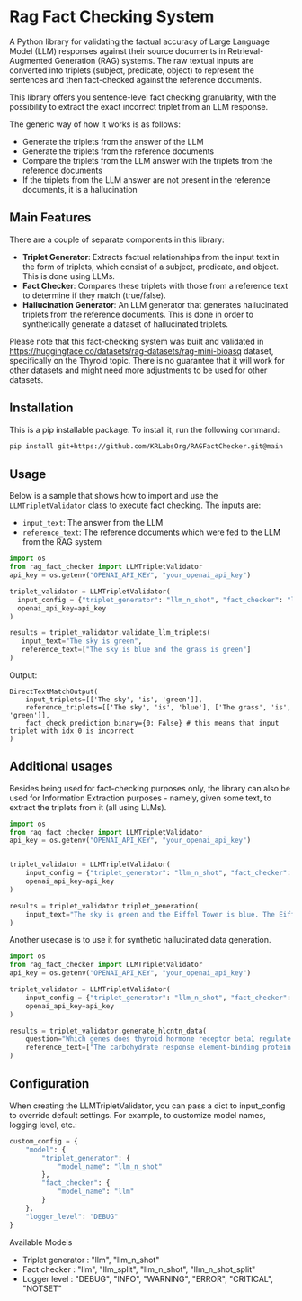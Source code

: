 # Rag Fact Checking System

A Python library for validating the factual accuracy of Large Language Model (LLM) responses against their source documents in Retrieval-Augmented Generation (RAG) systems. The raw textual inputs are converted into triplets (subject, predicate, object) to represent the sentences and then fact-checked against the reference documents.

This library offers you sentence-level fact checking granularity, with the possibility to extract the exact incorrect triplet from an LLM response.

The generic way of how it works is as follows:
- Generate the triplets from the answer of the LLM
- Generate the triplets from the reference documents
- Compare the triplets from the LLM answer with the triplets from the reference documents
- If the triplets from the LLM answer are not present in the reference documents, it is a hallucination

## Main Features

There are a couple of separate components in this library:

- **Triplet Generator**: Extracts factual relationships from the input text in the form of triplets, which consist of a subject, predicate, and object. This is done using LLMs.
- **Fact Checker**: Compares these triplets with those from a reference text to determine if they match (true/false).
- **Hallucination Generator**: An LLM generator that generates hallucinated triplets from the reference documents. This is done in order to synthetically generate a dataset of hallucinated triplets.

Please note that this fact-checking system was built and validated in https://huggingface.co/datasets/rag-datasets/rag-mini-bioasq dataset, specifically on the Thyroid topic. There is no guarantee that it will work for other datasets and might need more adjustments to be used for other datasets.

## Installation

This is a pip installable package. To install it, run the following command:

```bash
pip install git+https://github.com/KRLabsOrg/RAGFactChecker.git@main
```
	
## Usage

Below is a sample that shows how to import and use the `LLMTripletValidator` class to execute fact checking. The inputs are:
- `input_text`: The answer from the LLM
- `reference_text`: The reference documents which were fed to the LLM from the RAG system

```python
import os
from rag_fact_checker import LLMTripletValidator
api_key = os.getenv("OPENAI_API_KEY", "your_openai_api_key")

triplet_validator = LLMTripletValidator(
  input_config = {"triplet_generator": "llm_n_shot", "fact_checker": "llm_n_shot"},
  openai_api_key=api_key
)

results = triplet_validator.validate_llm_triplets(
   input_text="The sky is green", 
   reference_text=["The sky is blue and the grass is green"]
)
```

Output:
```
DirectTextMatchOutput(
    input_triplets=[['The sky', 'is', 'green']], 
    reference_triplets=[['The sky', 'is', 'blue'], ['The grass', 'is', 'green']], 
    fact_check_prediction_binary={0: False} # this means that input triplet with idx 0 is incorrect
)
```


## Additional usages

Besides being used for fact-checking purposes only, the library can also be used for Information Extraction purposes - namely, given some text, to extract the triplets from it (all using LLMs).

```python
import os
from rag_fact_checker import LLMTripletValidator
api_key = os.getenv("OPENAI_API_KEY", "your_openai_api_key")


triplet_validator = LLMTripletValidator(
    input_config = {"triplet_generator": "llm_n_shot", "fact_checker": "llm_n_shot"},
    openai_api_key=api_key
)

results = triplet_validator.triplet_generation(
    input_text="The sky is green and the Eiffel Tower is blue. The Eiffel Tower is in Paris."
)
```

Another usecase is to use it for synthetic hallucinated data generation.

```python
import os
from rag_fact_checker import LLMTripletValidator
api_key = os.getenv("OPENAI_API_KEY", "your_openai_api_key")

triplet_validator = LLMTripletValidator(
    input_config = {"triplet_generator": "llm_n_shot", "fact_checker": "llm_n_shot"},
    openai_api_key=api_key
)

results = triplet_validator.generate_hlcntn_data(
    question="Which genes does thyroid hormone receptor beta1 regulate in the liver?",
    reference_text=["The carbohydrate response element-binding protein (ChREBP) and sterol response element-binding protein (SREBP)-1c, regulated by liver X receptors (LXRs), play central roles in hepatic lipogenesis. Because LXRs and thyroid hormone receptors (TRs) influence each other’s transcriptional activity, researchers investigated whether TRs control ChREBP expression. They found that thyroid hormone (T3) and TR-beta1 upregulate ChREBP by binding direct repeat-4 elements (LXRE1/2), thereby fine-tuning hepatic lipid metabolism."]
)
```


## Configuration

When creating the LLMTripletValidator, you can pass a dict to input_config to override default settings.
For example, to customize model names, logging level, etc.:

```python
custom_config = {
    "model": {
        "triplet_generator": {
            "model_name": "llm_n_shot"
        },
        "fact_checker": {
            "model_name": "llm"
        }
    },
    "logger_level": "DEBUG"
}
```

Available Models
- Triplet generator : "llm", "llm_n_shot"
- Fact checker : "llm", "llm_split", "llm_n_shot", "llm_n_shot_split"
- Logger level : "DEBUG", "INFO", "WARNING", "ERROR", "CRITICAL", "NOTSET"
